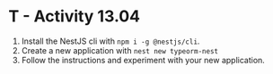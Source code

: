 # T - Activity 13.04

1. Install the NestJS cli with `npm i -g @nestjs/cli`.
2. Create a new application with `nest new typeorm-nest`
3. Follow the instructions and experiment with your new application.
